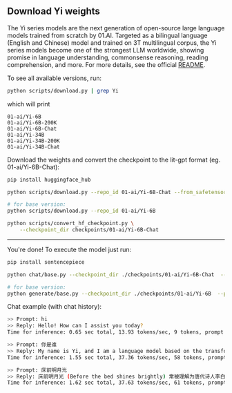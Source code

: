 ## Download Yi weights

The Yi series models are the next generation of open-source large language models trained from scratch by 01.AI.
Targeted as a bilingual language (English and Chinese) model and trained on 3T multilingual corpus, the Yi series models become one of the strongest LLM worldwide, showing promise in language understanding, commonsense reasoning, reading comprehension, and more.
For more details, see the official [README](https://github.com/01-ai/Yi).

To see all available versions, run:

```bash
python scripts/download.py | grep Yi
```

which will print

```text
01-ai/Yi-6B
01-ai/Yi-6B-200K
01-ai/Yi-6B-Chat
01-ai/Yi-34B
01-ai/Yi-34B-200K
01-ai/Yi-34B-Chat
```

Download the weights and convert the checkpoint to the lit-gpt format (eg. 01-ai/Yi-6B-Chat):

```bash
pip install huggingface_hub

python scripts/download.py --repo_id 01-ai/Yi-6B-Chat --from_safetensors=True

# for base version:
python scripts/download.py --repo_id 01-ai/Yi-6B

python scripts/convert_hf_checkpoint.py \
    --checkpoint_dir checkpoints/01-ai/Yi-6B-Chat
```

-----

You're done! To execute the model just run:

```bash
pip install sentencepiece

python chat/base.py --checkpoint_dir ./checkpoints/01-ai/Yi-6B-Chat  --precision "bf16-true"

# for base version:
python generate/base.py --checkpoint_dir ./checkpoints/01-ai/Yi-6B  --precision "bf16-true"
```

Chat example (with chat history):

```bash
>> Prompt: hi
>> Reply: Hello! How can I assist you today?
Time for inference: 0.65 sec total, 13.93 tokens/sec, 9 tokens, prompt length 10

>> Prompt: 你是谁
>> Reply: My name is Yi, and I am a language model based on the transformers architecture developed by 01.AI. My purpose is to be a helpful resource for you, capable of answering questions and offering insightful information across a wide range of topics. How may I help you?
Time for inference: 1.55 sec total, 37.36 tokens/sec, 58 tokens, prompt length 32

>> Prompt: 床前明月光
>> Reply: 床前明月光 (Before the bed shines brightly) 常被理解为唐代诗人李白《静夜思》中的名句，表达了诗人夜晚独处时，看到窗户前洒满月光而产生的思乡之情。这句诗经常被用作中国人思念家乡或亲人时的表达方式。
Time for inference: 1.62 sec total, 37.63 tokens/sec, 61 tokens, prompt length 105
```
